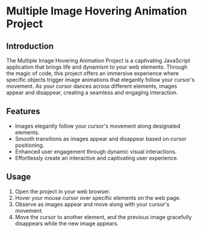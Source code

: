 # Multiple Image Hovering Animation Project

## Introduction

The Multiple Image Hovering Animation Project is a captivating JavaScript application that brings life and dynamism to your web elements. Through the magic of code, this project offers an immersive experience where specific objects trigger image animations that elegantly follow your cursor's movement. As your cursor dances across different elements, images appear and disappear, creating a seamless and engaging interaction.

## Features

- Images elegantly follow your cursor's movement along designated elements.
- Smooth transitions as images appear and disappear based on cursor positioning.
- Enhanced user engagement through dynamic visual interactions.
- Effortlessly create an interactive and captivating user experience.

## Usage

1. Open the project in your web browser.
2. Hover your mouse cursor over specific elements on the web page.
3. Observe as images appear and move along with your cursor's movement.
4. Move the cursor to another element, and the previous image gracefully disappears while the new image appears.

